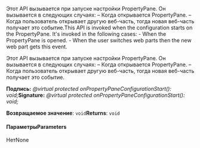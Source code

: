 <span data-ttu-id="82d76-p101">Этот API вызывается при запуске настройки PropertyPane. Он вызывается в следующих случаях: – Когда открывается PropertyPane. – Когда пользователь открывает другую веб-часть, тогда новая веб-часть получает это событие.</span><span class="sxs-lookup"><span data-stu-id="82d76-p101">This API is invoked when the configuration starts on the PropertyPane. It's invoked in the following cases: - When the PropertyPane is opened. - When the user switches web parts then the new web part gets this event.</span></span>




Этот API вызывается при запуске настройки PropertyPane. Он вызывается в следующих случаях: – Когда открывается PropertyPane. – Когда пользователь открывает другую веб-часть, тогда новая веб-часть получает это событие.

<span data-ttu-id="82d76-105">**Подпись:** _@virtual protected onPropertyPaneConfigurationStart(): void;_</span><span class="sxs-lookup"><span data-stu-id="82d76-105">**Signature:** _@virtual protected onPropertyPaneConfigurationStart(): void;_</span></span>

<span data-ttu-id="82d76-106">**Возвращаемое значение**: `void`</span><span class="sxs-lookup"><span data-stu-id="82d76-106">**Returns**: `void`</span></span>





#### <a name="parameters"></a><span data-ttu-id="82d76-107">Параметры</span><span class="sxs-lookup"><span data-stu-id="82d76-107">Parameters</span></span>
<span data-ttu-id="82d76-108">Нет</span><span class="sxs-lookup"><span data-stu-id="82d76-108">None</span></span>


